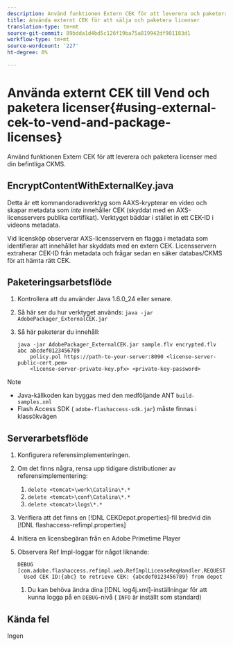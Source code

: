```yaml
---
description: Använd funktionen Extern CEK för att leverera och paketera licenser med din befintliga CKMS.
title: Använda externt CEK för att sälja och paketera licenser
translation-type: tm+mt
source-git-commit: 89bdda1d4bd5c126f19ba75a819942df901183d1
workflow-type: tm+mt
source-wordcount: '227'
ht-degree: 0%

---
```



# Använda externt CEK till Vend och paketera licenser{#using-external-cek-to-vend-and-package-licenses}

Använd funktionen Extern CEK för att leverera och paketera licenser med din befintliga CKMS.

## EncryptContentWithExternalKey.java

Detta är ett kommandoradsverktyg som AAXS-krypterar en video och skapar metadata som *inte* innehåller CEK (skyddat med en AXS-licensservers publika certifikat). Verktyget bäddar i stället in ett CEK-ID i videons metadata.

Vid licensköp observerar AXS-licensservern en flagga i metadata som identifierar att innehållet har skyddats med en extern CEK. Licensservern extraherar CEK-ID från metadata och frågar sedan en säker databas/CKMS för att hämta rätt CEK.

## Paketeringsarbetsflöde

1. Kontrollera att du använder Java 1.6.0_24 eller senare.
1. Så här ser du hur verktyget används: `java -jar AdobePackager_ExternalCEK.jar`
1. Så här paketerar du innehåll:

   ```
   java -jar AdobePackager_ExternalCEK.jar sample.flv encrypted.flv abc abcdef0123456789 
       policy.pol https://path-to-your-server:8090 <license-server-public-cert.pem> 
       <license-server-private-key.pfx> <private-key-password>
   ```

>[!NOTE]
>
>* Java-källkoden kan byggas med den medföljande ANT `build-samples.xml`
>* Flash Access SDK ( `adobe-flashaccess-sdk.jar`) måste finnas i klassökvägen

>



## Serverarbetsflöde

1. Konfigurera referensimplementeringen.
1. Om det finns några, rensa upp tidigare distributioner av referensimplementering:

   1. `delete <tomcat>\work\Catalina\*.*`
   1. `delete <tomcat>\conf\Catalina\*.*`
   1. `delete <tomcat>\logs\*.*`

1. Verifiera att det finns en [!DNL CEKDepot.properties]-fil bredvid din [!DNL flashaccess-refimpl.properties]

1. Initiera en licensbegäran från en Adobe Primetime Player
1. Observera Ref Impl-loggar för något liknande:

   ```
   DEBUG [com.adobe.flashaccess.refimpl.web.RefImplLicenseReqHandler.REQUESTS] 
     Used CEK ID:{abc} to retrieve CEK: {abcdef0123456789} from depot
   ```

   1. Du kan behöva ändra dina [!DNL log4j.xml]-inställningar för att kunna logga på en `DEBUG`-nivå ( `INFO` är inställt som standard)

## Kända fel

Ingen

